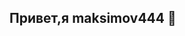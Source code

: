 ## Привет,я maksimov444 👋

<!-- Наичинаю в этой сфере впервые и постараюсь сделать максимум 
*.

:Я новый человек в этой сфере разработак 

- 🔭 Хочу узнавать мног нового 
- 🌱 Стараюсь рабоать в этой сфере 
- 👯 Делать больше 
- 🤔 Идти к своей цели 

